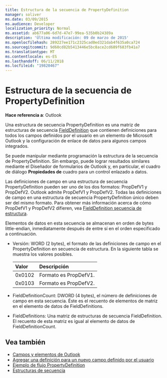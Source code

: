 ```yaml
---
title: Estructura de la secuencia de PropertyDefinition
manager: soliver
ms.date: 03/09/2015
ms.audience: Developer
localization_priority: Normal
ms.assetid: ab677a06-6d7d-47e7-99ea-535b0b24389a
description: 'Última modificación: 09 de marzo de 2015'
ms.openlocfilehash: 289227ee171c2325cad0ed321dab4f635a0ca724
ms.sourcegitcommit: 9d60cd82b5413446e5bc8ace2cd689f683fb41a7
ms.translationtype: MT
ms.contentlocale: es-ES
ms.lasthandoff: 06/11/2018
ms.locfileid: "19820467"
---
```

# <a name="propertydefinition-stream-structure"></a>Estructura de la secuencia de PropertyDefinition

**Hace referencia a**: Outlook 
  
Una estructura de secuencia PropertyDefinition es una matriz de estructuras de secuencia [FieldDefinition](fielddefinition-stream-structure.md) que contienen definiciones para todos los campos definidos por el usuario en un elemento de Microsoft Outlook y la configuración de enlace de datos para algunos campos integrados. 
  
Se puede manipular mediante programación la estructura de la secuencia de PropertyDefinition. Sin embargo, puede lograr resultados similares mediante el Diseñador de formularios de Outlook y, en particular, el cuadro de diálogo **Propiedades de** cuadro para un control enlazado a datos. 
  
Las definiciones de campo en una estructura de secuencia PropertyDefinition pueden ser uno de los dos formatos: PropDefV1 y PropDefV2. Outlook admite PropDefV1 y PropDefV2. Todas las definiciones de campo en una estructura de secuencia PropertyDefinition único deben ser del mismo formato. Para obtener más información acerca de cómo PropDefV1 y PropDefV2 difieren, vea [FieldDefinition secuencia de estructura](fielddefinition-stream-structure.md).
  
Elementos de datos en esta secuencia se almacenan en orden de bytes little-endian, inmediatamente después de entre sí en el orden especificado a continuación.
  
- Versión: WORD (2 bytes), el formato de las definiciones de campo en el PropertyDefinition en secuencia de estructura. En la siguiente tabla se muestra los valores posibles.
    
    |**Valor**|**Descripción**|
    |:-----|:-----|
    |0x0102  <br/> |Formato es PropDefV1.  <br/> |
    |0x0103  <br/> |Formato es PropDefV2.  <br/> |
   
- FieldDefinitionCount: DWORD (4 bytes), el número de definiciones de campo en esta secuencia. Éste es el recuento de elementos de matriz en el elemento de datos de FieldDefinitions.
    
- FieldDefinitions: Una matriz de estructuras de secuencia FieldDefinition. El recuento de esta matriz es igual al elemento de datos de FieldDefinitionCount.
    
## <a name="see-also"></a>Vea también

- [Campos y elementos de Outlook](outlook-items-and-fields.md)
- [Agregar una definición para un nuevo campo definido por el usuario](how-to-add-a-definition-for-a-new-user-defined-field.md)
- [Ejemplo de flujo PropertyDefinition](propertydefinition-stream-sample.md)
- [Estructuras de secuencia](stream-structures.md)

